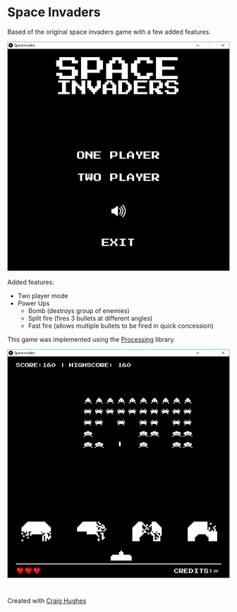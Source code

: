 # Space Invaders

Based of the original space invaders game with a few added features.

![Start Menu](resources/images/examples/Start%20Menu.png)

Added features:
* Two player mode
* Power Ups
    * Bomb (destroys group of enemies)
    * Split fire (fires 3 bullets at different angles)
    * Fast fire (allows multiple bullets to be fired in quick concession)

This game was implemented using the [Processing][0] library.

[0]: https://processing.org/

![Mid Game](resources/images/examples/Mid%20Game.png)

#

Created with [Craig Hughes][0]

[0]: https://github.com/craigmhughes
